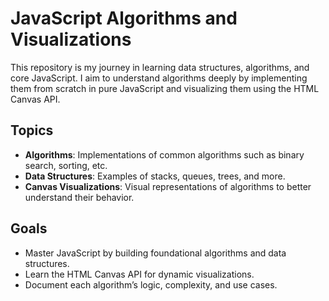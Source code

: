 # JavaScript Algorithms and Visualizations

This repository is my journey in learning data structures, algorithms, and core JavaScript. I aim to understand algorithms deeply by implementing them from scratch in pure JavaScript and visualizing them using the HTML Canvas API.

## Topics
- **Algorithms**: Implementations of common algorithms such as binary search, sorting, etc.
- **Data Structures**: Examples of stacks, queues, trees, and more.
- **Canvas Visualizations**: Visual representations of algorithms to better understand their behavior.

## Goals
- Master JavaScript by building foundational algorithms and data structures.
- Learn the HTML Canvas API for dynamic visualizations.
- Document each algorithm’s logic, complexity, and use cases.
